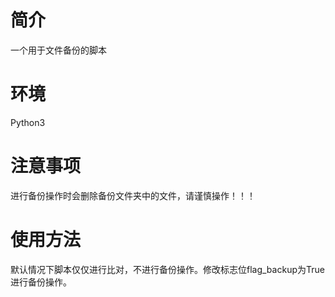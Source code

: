 # 简介
一个用于文件备份的脚本
# 环境
Python3
# 注意事项
进行备份操作时会删除备份文件夹中的文件，请谨慎操作！！！
# 使用方法
默认情况下脚本仅仅进行比对，不进行备份操作。修改标志位flag_backup为True进行备份操作。
